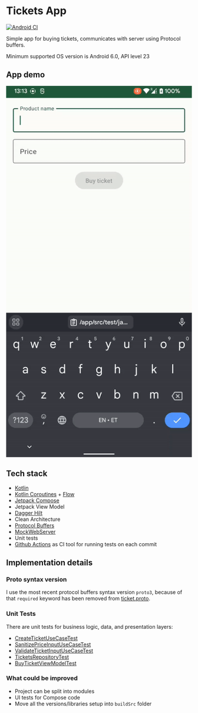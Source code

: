 # Tickets App

[![Android CI](https://github.com/l3m4rk/TicketsApp/actions/workflows/main.yml/badge.svg)](https://github.com/l3m4rk/TicketsApp/actions/workflows/main.yml)

Simple app for buying tickets, communicates with server using Protocol buffers.

Minimum supported OS version is Android 6.0, API level 23

## App demo

![Tickets App – Gif Demo](demo/ticketsApp.gif)

## Tech stack

- [Kotlin](https://kotlinlang.org/)
- [Kotlin Coroutines](https://developer.android.com/kotlin/coroutines) + [Flow](https://developer.android.com/kotlin/flow)
- [Jetpack Compose](https://developer.android.com/jetpack/compose)
- Jetpack View Model
- [Dagger Hilt](https://dagger.dev/hilt/)
- Clean Architecture
- [Protocol Buffers](https://developers.google.com/protocol-buffers/)
- [MockWebServer](https://github.com/square/okhttp/tree/master/mockwebserver) 
- Unit tests
- [Github Actions](.github/workflows/main.yml) as CI tool for running tests on each commit 

## Implementation details

### Proto syntax version

I use the most recent protocol buffers syntax version `proto3`, 
because of that `required` keyword has been removed from [ticket.proto](/app/src/main/proto/ticket.proto).

### Unit Tests

There are unit tests for business logic, data, and presentation layers:

- [CreateTicketUseCaseTest](/app/src/test/java/dev/l3m4rk/ridango/tickets/domain/CreateTicketUseCaseTest.kt)
- [SanitizePriceInputUseCaseTest](/app/src/test/java/dev/l3m4rk/ridango/tickets/domain/SanitizePriceInputUseCaseTest.kt)
- [ValidateTicketInputUseCaseTest](/app/src/test/java/dev/l3m4rk/ridango/tickets/domain/ValidateTicketInputUseCaseTest.kt)
- [TicketsRepositoryTest](/app/src/test/java/dev/l3m4rk/ridango/tickets/data/TicketsRepositoryTest.kt)
- [BuyTicketViewModelTest](/app/src/androidTest/java/dev/l3m4rk/ridango/tickets/ui/BuyTicketViewModelTest.kt)

### What could be improved

- Project can be split into modules
- UI tests for Compose code
- Move all the versions/libraries setup into `buildSrc` folder
